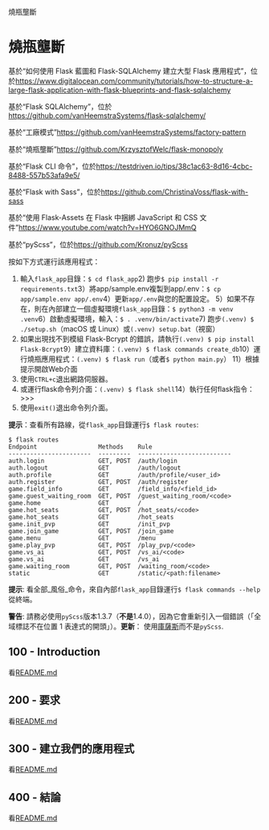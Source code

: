 燒瓶壟斷

# 燒瓶壟斷

基於“如何使用 Flask 藍圖和 Flask-SQLAlchemy 建立大型 Flask 應用程式”，位於<https://www.digitalocean.com/community/tutorials/how-to-structure-a-large-flask-application-with-flask-blueprints-and-flask-sqlalchemy>

基於“Flask SQLAlchemy”，位於<https://github.com/vanHeemstraSystems/flask-sqlalchemy/>

基於“工廠模式”<https://github.com/vanHeemstraSystems/factory-pattern>

基於“燒瓶壟斷”<https://github.com/KrzysztofWelc/flask-monopoly>

基於“Flask CLI 命令”，位於<https://testdriven.io/tips/38c1ac63-8d16-4cbc-8488-557b53afa9e5/>

基於“Flask with Sass”，位於<https://github.com/ChristinaVoss/flask-with-sass>

基於“使用 Flask-Assets 在 Flask 中捆綁 JavaScript 和 CSS 文件”<https://www.youtube.com/watch?v=HYO6GNOJMmQ>

基於“pyScss”，位於<https://github.com/Kronuz/pyScss>

按如下方式運行該應用程式：

1) 輸入`flask_app`目錄：`$ cd flask_app`2) 跑步`$ pip install -r requirements.txt`3）將app/sample.env複製到app/.env：`$ cp app/sample.env app/.env`4）更新`app/.env`與您的配置設定。
5）如果不存在，則在內部建立一個虛擬環境`flask_app`目錄：`$ python3 -m venv .venv`6）啟動虛擬環境，輸入：`$ . .venv/bin/activate`7) 跑步`(.venv) $ ./setup.sh`（macOS 或 Linux）或`(.venv) setup.bat`（視窗）
8) 如果出現找不到模組 Flask-Bcrypt 的錯誤，請執行`(.venv) $ pip install Flask-Bcrypt`9）建立資料庫：`(.venv) $ flask commands create_db`10）運行燒瓶應用程式：`(.venv) $ flask run`（或者`$ python main.py`）
11）根據提示開啟Web介面
12) 使用`CTRL+c`退出網路伺服器。
13) 或運行flask命令列介面：`(.venv) $ flask shell`14）執行任何flask指令：>>>
15) 使用`exit()`退出命令列介面。

**提示**：查看所有路線，從`flask_app`目錄運行`$ flask routes`:

    $ flask routes
    Endpoint                 Methods    Rule                      
    -----------------------  ---------  --------------------------
    auth.login               GET, POST  /auth/login               
    auth.logout              GET        /auth/logout              
    auth.profile             GET        /auth/profile/<user_id>   
    auth.register            GET, POST  /auth/register            
    game.field_info          GET        /field_info/<field_id>    
    game.guest_waiting_room  GET, POST  /guest_waiting_room/<code>
    game.home                GET        /                         
    game.hot_seats           GET, POST  /hot_seats/<code>         
    game.hot_seats           GET        /hot_seats                
    game.init_pvp            GET        /init_pvp                 
    game.join_game           GET, POST  /join_game                
    game.menu                GET        /menu                     
    game.play_pvp            GET, POST  /play_pvp/<code>          
    game.vs_ai               GET, POST  /vs_ai/<code>             
    game.vs_ai               GET        /vs_ai                    
    game.waiting_room        GET, POST  /waiting_room/<code>      
    static                   GET        /static/<path:filename>

**提示**: 看全部_風俗_命令，來自內部`flask_app`目錄運行`$ flask commands --help`從終端。

**警告**: 請務必使用`pyScss`版本1.3.7（**不是**1.4.0），因為它會重新引入一個錯誤（「全域標誌不在位置 1 表達式的開頭」）。**更新**： 使用[庫薩斯](https://sass.github.io/libsass-python/)而不是`pyScss`.

## 100 - Introduction

看[README.md](./100/README.md)

## 200 - 要求

看[README.md](./200/README.md)

## 300 - 建立我們的應用程式

看[README.md](./300/README.md)

## 400 - 結論

看[README.md](./400/README.md)
